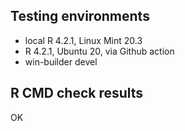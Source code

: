 ## Testing environments

* local R 4.2.1, Linux Mint 20.3
* R 4.2.1, Ubuntu 20, via Github action
* win-builder devel


## R CMD check results

OK
